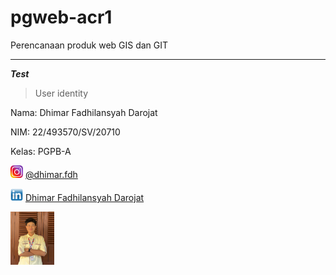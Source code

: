 # pgweb-acr1
Perencanaan produk web GIS dan GIT
___
***Test***
>User identity

Nama: Dhimar Fadhilansyah Darojat

NIM: 22/493570/SV/20710

Kelas: PGPB-A

<img src="image/instagram.png" width="20"> [@dhimar.fdh](https://www.instagram.com/dhimar.fdh)

<img src="image/linkedin.png" width="20"> [Dhimar Fadhilansyah Darojat](https://www.linkedin.com/in/dhimarfadhilansyah/)

<img src="image/photo.jpg" width="70">
